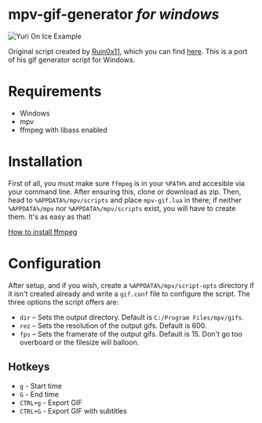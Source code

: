 # mpv-gif-generator *for windows*

![Yuri On Ice Example](https://i.imgur.com/6wIylNl.gif)

Original script created by [Ruin0x11](https://github.com/Ruin0x11), which you can find [here](https://gist.github.com/Ruin0x11/8fae0a9341b41015935f76f913b28d2a).
This is a port of his gif generator script for Windows.

# Requirements 
- Windows
- mpv
- ffmpeg with libass enabled
 
# Installation

First of all, you must make sure `ffmpeg` is in your `%PATH%` and accesible via your command line. After ensuring this, clone or download as zip. Then, head to `%APPDATA%/mpv/scripts` and place `mpv-gif.lua` in there; if neither `%APPDATA%/mpv` nor `%APPDATA%/mpv/scripts` exist, you will have to create them. It's as easy as that!

[How to install ffmpeg](https://www.wikihow.com/Install-FFmpeg-on-Windows)

# Configuration

After setup, and if you wish, create a `%APPDATA%/mpv/script-opts` directory if it isn't created already and write a `gif.conf` file to configure the script. The three options the script offers are:

* `dir` – Sets the output directory. Default is `C:/Program Files/mpv/gifs`.
* `rez` – Sets the resolution of the output gifs. Default is 600.
* `fps` – Sets the framerate of the output gifs. Default is 15. Don't go too overboard or the filesize will balloon.
 
## Hotkeys

* `g` - Start time
* `G` - End time
* `CTRL+g` - Export GIF
* `CTRL+G` - Export GIF with subtitles

